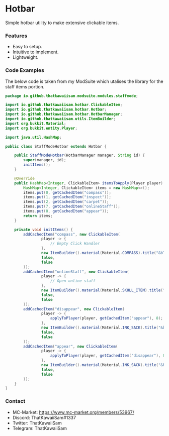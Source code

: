 # Hotbar
Simple hotbar utility to make extensive clickable items.

### Features
* Easy to setup.
* Intuitive to implement.
* Lightweight.

### Code Examples
The below code is taken from my ModSuite which utalises the library for the staff items portion.
```java
package io.github.thatkawaiisam.modsuite.modules.staffmode;

import io.github.thatkawaiisam.hotbar.ClickableItem;
import io.github.thatkawaiisam.hotbar.Hotbar;
import io.github.thatkawaiisam.hotbar.HotbarManager;
import io.github.thatkawaiisam.utils.ItemBuilder;
import org.bukkit.Material;
import org.bukkit.entity.Player;

import java.util.HashMap;

public class StaffModeHotbar extends Hotbar {

    public StaffModeHotbar(HotbarManager manager, String id) {
        super(manager, id);
        initItems();
    }

    @Override
    public HashMap<Integer, ClickableItem> itemsToApply(Player player) {
        HashMap<Integer, ClickableItem> items = new HashMap<>();
        items.put(0, getCachedItem("compass"));
        items.put(1, getCachedItem("inspect"));
        items.put(2, getCachedItem("carpet"));
        items.put(7, getCachedItem("onlineStaff"));
        items.put(8, getCachedItem("appear"));
        return items;
    }

    private void initItems() {
        addCachedItem("compass", new ClickableItem(
                player -> {
                    // Empty Click Handler
                },
                new ItemBuilder().material(Material.COMPASS).title("&bTeleport Compass").build(),
                false,
                false
        ));
        addCachedItem("onlineStaff", new ClickableItem(
                player -> {
                    // Open online staff
                },
                new ItemBuilder().material(Material.SKULL_ITEM).title("&bOnline Staff").build(),
                false,
                false
        ));
        addCachedItem("disappear", new ClickableItem(
                player -> {
                    applyToPlayer(player, getCachedItem("appear"), 8);
                },
                new ItemBuilder().material(Material.INK_SACK).title("&bDisappear").durability((short)10).build(),
                false,
                false
        ));
        addCachedItem("appear", new ClickableItem(
                player -> {
                    applyToPlayer(player, getCachedItem("disappear"), 8);
                },
                new ItemBuilder().material(Material.INK_SACK).title("&bAppear").durability((short)8).build(),
                false,
                false
        ));
    }
}

```

### Contact

- MC-Market: https://www.mc-market.org/members/53967/
- Discord: ThatKawaiiSam#1337
- Twitter: ThatKawaiiSam
- Telegram: ThatKawaiiSam
